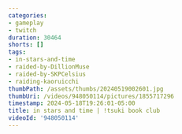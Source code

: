 ```yaml
---
categories:
- gameplay
- twitch
duration: 30464
shorts: []
tags:
- in-stars-and-time
- raided-by-DillionMuse
- raided-by-SKPCelsius
- raiding-kaoruicchi
thumbPath: /assets/thumbs/20240519002601.jpg
thumbUri: /videos/948050114/pictures/1855717296
timestamp: 2024-05-18T19:26:01-05:00
title: in stars and time | !tsuki book club
videoId: '948050114'
---
```

